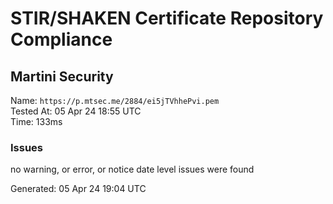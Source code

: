 # STIR/SHAKEN Certificate Repository Compliance

## Martini Security

Name: `https://p.mtsec.me/2884/ei5jTVhhePvi.pem`\
Tested At: 05 Apr 24 18:55 UTC\
Time: 133ms

### Issues

no warning, or error, or notice date level issues were found

Generated: 05 Apr 24 19:04 UTC